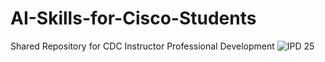 # AI-Skills-for-Cisco-Students
Shared Repository for CDC Instructor Professional Development
![IPD 25](https://github.com/user-attachments/assets/1e2b775d-04f1-4e0b-9bf4-bd81fe6f5a7e)
